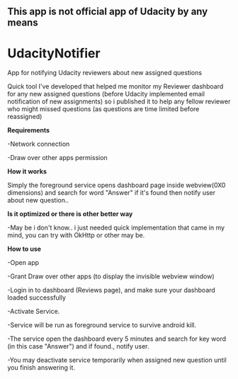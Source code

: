 ## This app is not official app of Udacity by any means 

# UdacityNotifier
 App for notifying Udacity reviewers about new assigned questions 

Quick tool I've developed that helped me monitor my Reviewer dashboard for any new assigned questions (before Udacity implemented email notification of new assignments) 
so i published it to help any fellow reviewer who might missed questions (as questions are time limited before reassigned) 

**Requirements**

-Network connection

-Draw over other apps permission 

**How it works**

Simply the foreground service opens dashboard page inside webview(0X0 dimensions) and search for word "Answer" if it's found then notify user about new question.. 

**Is it optimized or there is other better way**

-May be i don't know.. i just needed quick implementation that came in my mind, you can try with OkHttp or other may be. 

**How to use**

-Open app

-Grant Draw over other apps (to display the invisible webview window)

-Login in to dashboard (Reviews page), and make sure your dashboard loaded successfully
 
-Activate Service. 

-Service will be run as foreground service to survive android kill. 

-The service open the dashboard every 5 minutes and search for key word (in this case "Answer") and if found., notify user. 

-You may deactivate service temporarily when assigned new question until you finish answering it. 

